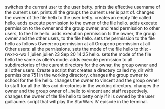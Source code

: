 switches the current user to the user betty.
prints the effective username of the current user.
prints all the groups the current user is part of.
changes the owner of the file hello to the user betty.
creates an empty file called hello.
adds execute permission to the owner of the file hello.
adds execute permission to the owner and the group owner, and read permission to other users, to the file hello.
adds execution permission to the owner, the group owner and the other users, to the file hello.
sets the permission to the file hello as follows Owner: no permission at all Group: no permission at all Other users: all the permissions.
sets the mode of the file hello to this: -rwxr-x-wx 1 julien julien 23 Sep 20 14:25 hello.
sets the mode of the file hello the same as olleh’s mode.
adds execute permission to all subdirectories of the current directory for the owner, the group owner and all other users.
Create a script that creates a directory called my_dir with permissions 751 in the working directory.
changes the group owner to school for the file hello. 
changes the owner to vincent and the group owner to staff for all the files and directories in the working directory.
changes the owner and the group owner of _hello to vincent and staff respectively.
changes the owner of the file hello to betty only if it is owned by the user guillaume.
script that will play the StarWars IV episode in the terminal.
